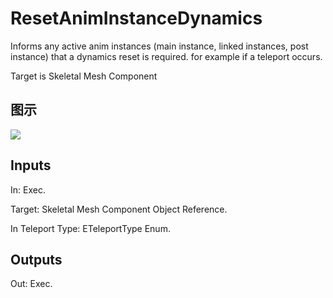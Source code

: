 # ResetAnimInstanceDynamics

Informs any active anim instances (main instance, linked instances, post instance) that a dynamics reset is required. for example if a teleport occurs.

Target is Skeletal Mesh Component

## 图示

![]($-20221218-18261976.png)

## Inputs

In: Exec.

Target: Skeletal Mesh Component Object Reference.

In Teleport Type: ETeleportType Enum.  

## Outputs

Out: Exec.


